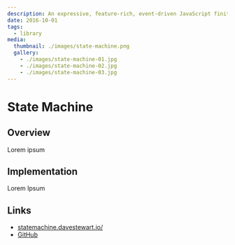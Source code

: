 ```yaml
---
description: An expressive, feature-rich, event-driven JavaScript finite-state machine
date: 2016-10-01
tags:
  - library
media:
  thumbnail: ./images/state-machine.png
  gallery:
    - ./images/state-machine-01.jpg
    - ./images/state-machine-02.jpg
    - ./images/state-machine-03.jpg
---
```


# State Machine

## Overview

Lorem ipsum

## Implementation

Lorem Ipsum

## Links

- [statemachine.davestewart.io/](http://statemachine.davestewart.io/)
- [GitHub](https://github.com/davestewart/javascript-state-machine)

